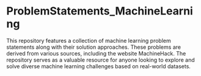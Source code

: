 # ProblemStatements_MachineLearning
This repository features a collection of machine learning problem statements along with their solution approaches. These problems are derived from various sources, including the website MachineHack. The repository serves as a valuable resource for anyone looking to explore and solve diverse machine learning challenges based on real-world datasets.
